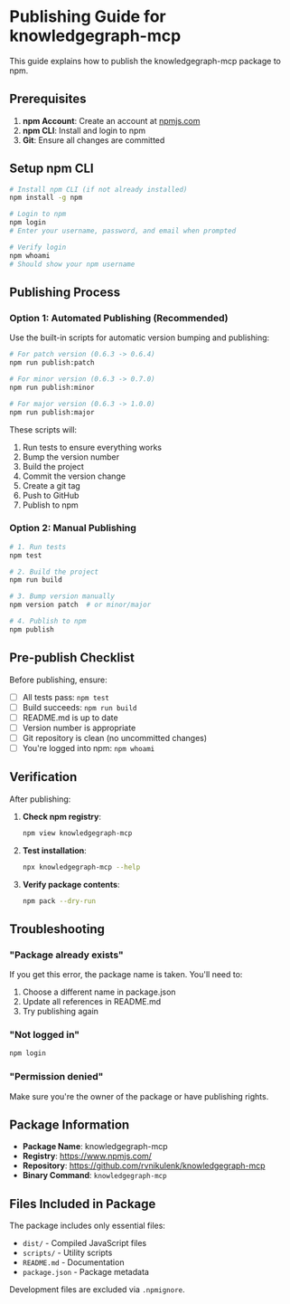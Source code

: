 # Publishing Guide for knowledgegraph-mcp

This guide explains how to publish the knowledgegraph-mcp package to npm.

## Prerequisites

1. **npm Account**: Create an account at [npmjs.com](https://www.npmjs.com/)
2. **npm CLI**: Install and login to npm
3. **Git**: Ensure all changes are committed

## Setup npm CLI

```bash
# Install npm CLI (if not already installed)
npm install -g npm

# Login to npm
npm login
# Enter your username, password, and email when prompted

# Verify login
npm whoami
# Should show your npm username
```

## Publishing Process

### Option 1: Automated Publishing (Recommended)

Use the built-in scripts for automatic version bumping and publishing:

```bash
# For patch version (0.6.3 -> 0.6.4)
npm run publish:patch

# For minor version (0.6.3 -> 0.7.0)
npm run publish:minor

# For major version (0.6.3 -> 1.0.0)
npm run publish:major
```

These scripts will:
1. Run tests to ensure everything works
2. Bump the version number
3. Build the project
4. Commit the version change
5. Create a git tag
6. Push to GitHub
7. Publish to npm

### Option 2: Manual Publishing

```bash
# 1. Run tests
npm test

# 2. Build the project
npm run build

# 3. Bump version manually
npm version patch  # or minor/major

# 4. Publish to npm
npm publish
```

## Pre-publish Checklist

Before publishing, ensure:

- [ ] All tests pass: `npm test`
- [ ] Build succeeds: `npm run build`
- [ ] README.md is up to date
- [ ] Version number is appropriate
- [ ] Git repository is clean (no uncommitted changes)
- [ ] You're logged into npm: `npm whoami`

## Verification

After publishing:

1. **Check npm registry**:
   ```bash
   npm view knowledgegraph-mcp
   ```

2. **Test installation**:
   ```bash
   npx knowledgegraph-mcp --help
   ```

3. **Verify package contents**:
   ```bash
   npm pack --dry-run
   ```

## Troubleshooting

### "Package already exists"
If you get this error, the package name is taken. You'll need to:
1. Choose a different name in package.json
2. Update all references in README.md
3. Try publishing again

### "Not logged in"
```bash
npm login
```

### "Permission denied"
Make sure you're the owner of the package or have publishing rights.

## Package Information

- **Package Name**: knowledgegraph-mcp
- **Registry**: https://www.npmjs.com/
- **Repository**: https://github.com/rvnikulenk/knowledgegraph-mcp
- **Binary Command**: `knowledgegraph-mcp`

## Files Included in Package

The package includes only essential files:
- `dist/` - Compiled JavaScript files
- `scripts/` - Utility scripts
- `README.md` - Documentation
- `package.json` - Package metadata

Development files are excluded via `.npmignore`.
